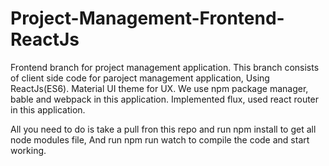 # Project-Management-Frontend-ReactJs

Frontend branch for project management application.
This branch consists of client side code for paroject management application, Using ReactJs(ES6). Material UI theme for UX.
We use npm package manager, bable and webpack in this application.
Implemented flux, used react router in this application.


All you need to do is take a pull fron this repo and run npm install to get all node modules file, And run npm run watch to compile the code and start working.
